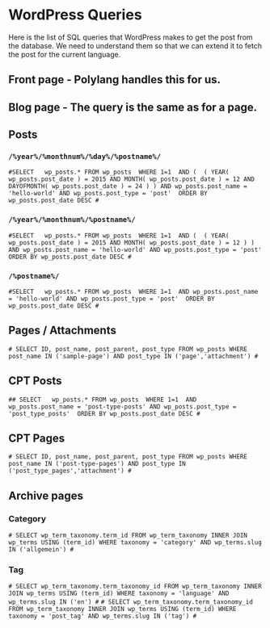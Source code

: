 # WordPress Queries

Here is the list of SQL queries that WordPress makes to get the post from the database. We need to understand them so that we can extend it to fetch the post for the current language.

## Front page - Polylang handles this for us.
## Blog page - The query is the same as for a page.

## Posts
### `/%year%/%monthnum%/%day%/%postname%/`
`#SELECT   wp_posts.* FROM wp_posts  WHERE 1=1  AND ( 
  ( YEAR( wp_posts.post_date ) = 2015 AND MONTH( wp_posts.post_date ) = 12 AND DAYOFMONTH( wp_posts.post_date ) = 24 )
) AND wp_posts.post_name = 'hello-world' AND wp_posts.post_type = 'post'  ORDER BY wp_posts.post_date DESC #`

### `/%year%/%monthnum%/%postname%/`
`#SELECT   wp_posts.* FROM wp_posts  WHERE 1=1  AND ( 
  ( YEAR( wp_posts.post_date ) = 2015 AND MONTH( wp_posts.post_date ) = 12 )
) AND wp_posts.post_name = 'hello-world' AND wp_posts.post_type = 'post'  ORDER BY wp_posts.post_date DESC #`

### `/%postname%/`
`#SELECT   wp_posts.* FROM wp_posts  WHERE 1=1  AND wp_posts.post_name = 'hello-world' AND wp_posts.post_type = 'post'  ORDER BY wp_posts.post_date DESC #`

## Pages / Attachments
`#
		SELECT ID, post_name, post_parent, post_type
		FROM wp_posts
		WHERE post_name IN ('sample-page')
		AND post_type IN ('page','attachment')
	#`

## CPT Posts
`## SELECT   wp_posts.* FROM wp_posts  WHERE 1=1  AND wp_posts.post_name = 'post-type-posts' AND wp_posts.post_type = 'post_type_posts'  ORDER BY wp_posts.post_date DESC #`

## CPT Pages
`#
		SELECT ID, post_name, post_parent, post_type
		FROM wp_posts
		WHERE post_name IN ('post-type-pages')
		AND post_type IN ('post_type_pages','attachment')
	#`

## Archive pages
### Category
`#
					SELECT wp_term_taxonomy.term_id
					FROM wp_term_taxonomy
					INNER JOIN wp_terms USING (term_id)
					WHERE taxonomy = 'category'
					AND wp_terms.slug IN ('allgemein')
				#`
### Tag
`#
					SELECT wp_term_taxonomy.term_taxonomy_id
					FROM wp_term_taxonomy
					INNER JOIN wp_terms USING (term_id)
					WHERE taxonomy = 'language'
					AND wp_terms.slug IN ('en')
				#`
`#
					SELECT wp_term_taxonomy.term_taxonomy_id
					FROM wp_term_taxonomy
					INNER JOIN wp_terms USING (term_id)
					WHERE taxonomy = 'post_tag'
					AND wp_terms.slug IN ('tag')
				#`